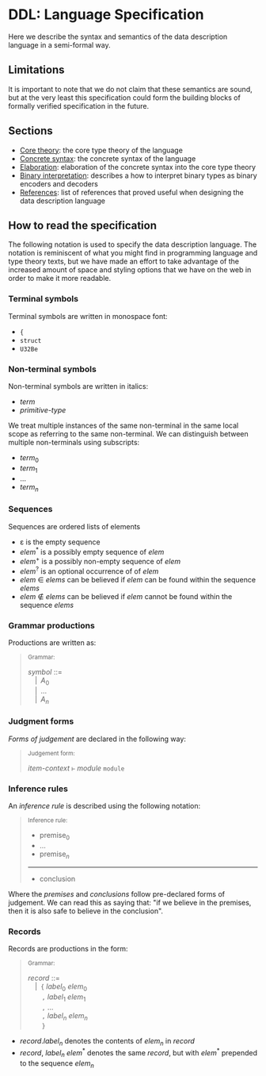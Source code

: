# DDL: Language Specification

Here we describe the syntax and semantics of the data description language in a
semi-formal way.

## Limitations

It is important to note that we do not claim that these semantics are sound,
but at the very least this specification could form the building blocks of
formally verified specification in the future.

## Sections

-   [Core theory](./specification/core-theory):
    the core type theory of the language
-   [Concrete syntax](./specification/concrete-syntax):
    the concrete syntax of the language
-   [Elaboration](./specification/elaboration):
    elaboration of the concrete syntax into the core type theory
-   [Binary interpretation](./binary-interpretation):
    describes a how to interpret binary types as binary encoders and decoders
-   [References](./binary-interpretation):
    list of references that proved useful when designing the data description language

## How to read the specification

The following notation is used to specify the data description language.
The notation is reminiscent of what you might find in programming language and
type theory texts, but we have made an effort to take advantage of the increased
amount of space and styling options that we have on the web in order to make
it more readable.

### Terminal symbols

Terminal symbols are written in monospace font:

-   `{`
-   `struct`
-   `U32Be`

### Non-terminal symbols

Non-terminal symbols are written in italics:

-   _term_
-   _primitive-type_

We treat multiple instances of the same non-terminal in the same local scope
as referring to the same non-terminal.
We can distinguish between multiple non-terminals using subscripts:

-   _term_<sub>0</sub>
-   _term_<sub>1</sub>
-   &hellip;
-   _term_<sub>_n_</sub>

### Sequences

Sequences are ordered lists of elements

-   ε is the empty sequence
-   _elem_<sup>\*</sup> is a possibly empty sequence of _elem_
-   _elem_<sup>\+</sup> is a possibly non-empty sequence of _elem_
-   _elem_<sup>?</sup> is an optional occurrence of of _elem_
-   _elem_ ∈ _elems_ can be believed if _elem_ can be found within the sequence _elems_
-   _elem_ ∉ _elems_ can be believed if _elem_ cannot be found within the sequence _elems_

### Grammar productions

Productions are written as:

> <sub>Grammar:</sub>
>
> _symbol_ ::=\
> &emsp;|&ensp;_A_<sub>0</sub>\
> &emsp;|&ensp;&hellip;\
> &emsp;|&ensp;_A_<sub>_n_</sub>

### Judgment forms

_Forms of judgement_ are declared in the following way:

> <sub>Judgement form:</sub>
>
>  _item-context_ `⊢` _module_ `module`

### Inference rules

An _inference rule_ is described using the following notation:

> <sub>Inference rule:</sub>
>
> - premise<sub>0</sub>
> - &hellip;
> - premise<sub>_n_</sub>
> ----------------------------------------------------------------------------------------------
> - conclusion

Where the _premises_ and _conclusions_ follow pre-declared forms of judgement.
We can read this as saying that:
"if we believe in the premises, then it is also safe to believe in the conclusion".

### Records

Records are productions in the form:

> <sub>Grammar:</sub>
>
> _record_ ::=\
> &emsp;|&ensp;`{` _label_<sub>0</sub> _elem_<sub>0</sub>\
> &emsp;&emsp;`,` _label_<sub>1</sub> _elem_<sub>1</sub>\
> &emsp;&emsp;`,` &hellip;\
> &emsp;&emsp;`,` _label_<sub>_n_</sub> _elem_<sub>_n_</sub> \
> &emsp;&emsp;`}`

- _record_._label_<sub>_n_</sub> denotes the contents of _elem_<sub>_n_</sub> in _record_
- _record_, _label_<sub>_n_</sub> _elem_<sup>\*</sup> denotes the same _record_, but with _elem_<sup>\*</sup> prepended to the sequence _elem_<sub>_n_</sub>
